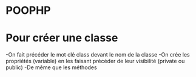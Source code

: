 # POOPHP

# Pour créer une classe
-On fait précéder le mot clé class devant le nom de la classe
-On crée les propriétés (variable) en les faisant précéder de leur visibilité (private ou public)
-De même que les méthodes
